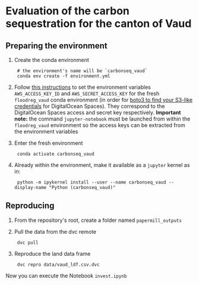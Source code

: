 # Evaluation of the carbon sequestration for the canton of Vaud

## Preparing the environment

1. Create the conda environment

        # the environment's name will be `carbonseq_vaud`
        conda env create -f environment.yml

2. Follow [this instructions](https://conda.io/docs/user-guide/tasks/manage-environments.html#saving-environment-variables) to set the environment variables `AWS_ACCESS_KEY_ID` and `AWS_SECRET_ACCESS_KEY` for the fresh `floodreg_vaud` conda environment (in order for [boto3 to find your S3-like credentials](https://boto3.amazonaws.com/v1/documentation/api/latest/guide/configuration.html#configuring-credentials) for DigitalOcean Spaces). They correspond to the DigitalOcean Spaces access and secret key respectively. **Important note:** the command `jupyter-notebook` must be launched from within the `floodreg_vaud` environment so the access keys can be extracted from the environment variables

3. Enter the fresh environment

        conda activate carbonseq_vaud

4. Already within the environment, make it available as a `jupyter` kernel as in:

        python -m ipykernel install --user --name carbonseq_vaud --display-name "Python (carbonseq_vaud)"

## Reproducing

1. From the repository's root, create a folder named `papermill_outputs`

2. Pull the data from the dvc remote

        dvc pull
        
3. Reproduce the land data frame

        dvc repro data/vaud_ldf.csv.dvc
        
Now you can execute the Notebook `invest.ipynb`
